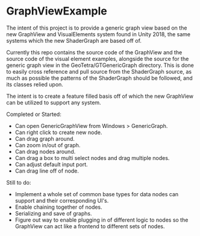 # GraphViewExample

The intent of this project is to provide a generic graph view based on the new GraphView and VisualElements system found in Unity 2018, the same systems which the new ShaderGraph are based off of.

Currently this repo contains the source code of the GraphView and the source code of the visual element examples, alongside the source for the generic graph view in the GeoTetra/GTGenericGraph directory. This is done to easily cross reference and pull source from the ShaderGraph source, as much as possible the patterns of the ShaderGraph should be followed, and its classes relied upon.

The intent is to create a feature filled basis off of which the new GraphView can be utilized to support any system. 

Completed or Started:
- Can open GenericGraphView from Windows > GenericGraph.
- Can right click to create new node.
- Can drag graph around.
- Can zoom in/out of graph.
- Can drag nodes around.
- Can drag a box to multi select nodes and drag multiple nodes.
- Can adjust default input port.
- Can drag line off of node.

Still to do:
- Implement a whole set of common base types for data nodes can support and their corresponding UI's.
- Enable chaining together of nodes.
- Serializing and save of graphs.
- Figure out way to enable plugging in of different logic to nodes so the GraphView can act like a frontend to different sets of nodes.
